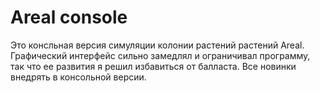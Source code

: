 # Areal console

Это консльная версия симуляции колонии растений растений Areal. Графический интерфейс сильно 
замедлял и ограничивал программу, так что ее развития я решил избавиться от балласта. Все 
новинки внедрять в консольной версии. 



